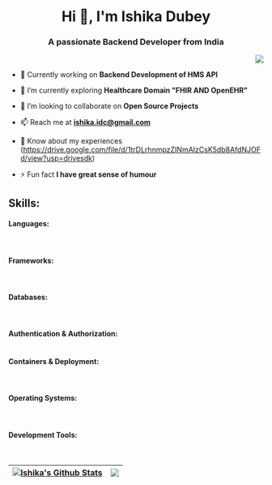 <h1 align="center">Hi 👋, I'm Ishika Dubey</h1>
<h3 align="center">A passionate Backend Developer from India</h3>


<p align="right"> <a href="https://www.linkedin.com/in/ishika-dubey-22d12?utm_source=share&utm_campaign=share_via&utm_content=profile&utm_medium=android_app" target="blank"><img src="https://img.shields.io/badge/Follow--%40IshikaDubey-black?style=for-the-badge&logo=Linkedin&logoColor=black&color=grey" /></a> </p>

- 🔭 Currently working on **Backend Development of HMS API**

- 🌱 I’m currently exploring **Healthcare Domain "FHIR AND OpenEHR"**

- 👯 I’m looking to collaborate on **Open Source Projects**

- 📫 Reach me at **ishika.idc@gmail.com**

- 📄 Know about my experiences (https://drive.google.com/file/d/1trDLrhnmpzZINmAIzCsK5db8AfdNJOFd/view?usp=drivesdk)

- ⚡ Fun fact **I have great sense of humour**

## Skills:

#### Languages:
<p align="left">
<a href="https://go.dev/" target="blank"><img align="center" src="https://img.shields.io/badge/Go-cyan?style=for-the-badge&logo=Go&logoColor=Black&labelColor=black&color=cyan" alt=""/></a>
<a href="https://www.python.org/" target="blank"><img align="center" src="https://img.shields.io/badge/Python-61dbfb?style=for-the-badge&logo=Pyhton&logoColor=Black&labelColor=black&color=61dbfb" alt=""/></a>
<a href="https://www.java.com/en/" target="blank"><img align="center" src="https://img.shields.io/badge/Java-ED1D25?style=for-the-badge&logo=Java&logoColor=Black&labelColor=black&color=ED1D25" alt=""/></a>
<a href="https://www.w3schools.com/html/" target="blank"><img align="center" src="https://img.shields.io/badge/HTML-ff5733?style=for-the-badge&logoColor=Black&color=ff5733" alt=""/></a>
<a href="https://www.w3schools.com/css/" target="blank"><img align="center" src="https://img.shields.io/badge/CSS-2AA4F4?style=for-the-badge&logo=HTML&logoColor=black&color=2AA4F4" alt=""/></a>
</p>

#### Frameworks:
<p align="left">
  <a href="https://gofiber.io/" target="blank"><img align="center" src="https://img.shields.io/badge/GoFiber-Cyan?style=for-the-badge&logoColor=Black&color=cyan" alt=""/></a>
  <a href="https://spring.io/projects/spring-boot" target="blank"><img align="center" src="https://img.shields.io/badge/SpringBoot-Green?style=for-the-badge&logo=Spring&logoColor=black&color=green" alt=""/></a>
  <a href="https://fastapi.tiangolo.com/" target="blank"><img align="center" src="https://img.shields.io/badge/FastApi-lightblue?style=for-the-badge&logo=FastApi&logoColor=black&color=lightblue" alt=""/></a>
  <a href="https://pkg.go.dev/github.com/gorilla/websocket" target="blank"><img align="center" src="https://img.shields.io/badge/GorillaWebsocket-darkblue?style=for-the-badge&logo=Websocket&logoColor=black&color=darkblue" alt=""/></a>
  </p>

#### Databases:
<p align="left">
  <a href="https://www.mongodb.com/" target="blank"><img align="center" src="https://img.shields.io/badge/MongoDB-3FA037?style=for-the-badge&logo=MOngodb&logoColor=black&color=3FA037" alt=""/></a>
<a href="https://www.mysql.com/" target="blank"><img align="center" src="https://img.shields.io/badge/MySQL-%2300758f?style=for-the-badge&logo=MySQL&logoColor=black&color=%2300758f" alt=""/></a>
  <a href="https://www.ehrbase.org/" target="blank"><img align="center" src="https://img.shields.io/badge/EHRBase-e6ebee?style=for-the-badge&logo=EHRBase&logoColor=black&color=FF0000" alt=""/></a>
</p>

#### Authentication & Authorization:
<p align="left">
  <a href="https://www.keycloak.org/" target="blank"><img align="center" src="https://img.shields.io/badge/Keycloak-blue?style=for-the-badge&logo=Keycloak&logoColor=black&color=blue" alt=""/></a>
</p>

#### Containers & Deployment:
<p align="left">
  <a href="https://nginx.org/en/" target="blank"><img align="center" src="https://img.shields.io/badge/Nginx-green?style=for-the-badge&logo=Nginx&logoColor=black&color=green" alt=""/></a>
 <a href="https://www.docker.com/" target="blank"><img align="center" src="https://img.shields.io/badge/Docker-blue?style=for-the-badge&logo=Docker&logoColor=black&color=blue" alt=""/></a>
</p>

#### Operating Systems:
<p align="left">
  <a href="https://www.linux.org/" target="blank"><img align="center" src="https://img.shields.io/badge/Linux-blue?style=for-the-badge&logo=linux&logoColor=black&color=yellow" alt=""/></a>
 <a href="https://www.microsoft.com/en-us/software-download/windows11" target="blank"><img align="center" src="https://img.shields.io/badge/Windows-green?style=for-the-badge&logo=Windows&logoColor=black&color=blue" alt=""/></a>
</p>

#### Development Tools:
<p align="left">
  <a href="https://code.visualstudio.com/" target="blank"><img align="center" src="https://img.shields.io/badge/VsCode-blue?style=for-the-badge&logo=Vscode&logoColor=black&color=blue" alt=""/></a>
 <a href="https://git-scm.com/" target="blank"><img align="center" src="https://img.shields.io/badge/Git-Orange?style=for-the-badge&logo=Git&logoColor=black&color=orange" alt=""/></a>
  <a href="https://github.com/ishika0102" target="blank"><img align="center" src="https://img.shields.io/badge/Github-white?style=for-the-badge&logo=Github&logoColor=black&color=grey" alt=""/></a>
 <a href="https://www.postman.com/" target="blank"><img align="center" src="https://img.shields.io/badge/Postman-orange?style=for-the-badge&logo=Postman&logoColor=black&color=orange" alt=""/></a>
</p>


| <a href=""><img align="center" src="https://github-readme-stats.vercel.app/api?username=ishika0102&theme=buefy&show_icons=true&hide_border=false&count_private=true" alt="Ishika's Github Stats" /></a> | <a href=""><img align="center" src="https://github-readme-stats.vercel.app/api/top-langs/?username=ishika0102&theme=buefy&show_icons=true&hide_border=false&layout=compact" /></a> |
| ------------- | ------------- |
